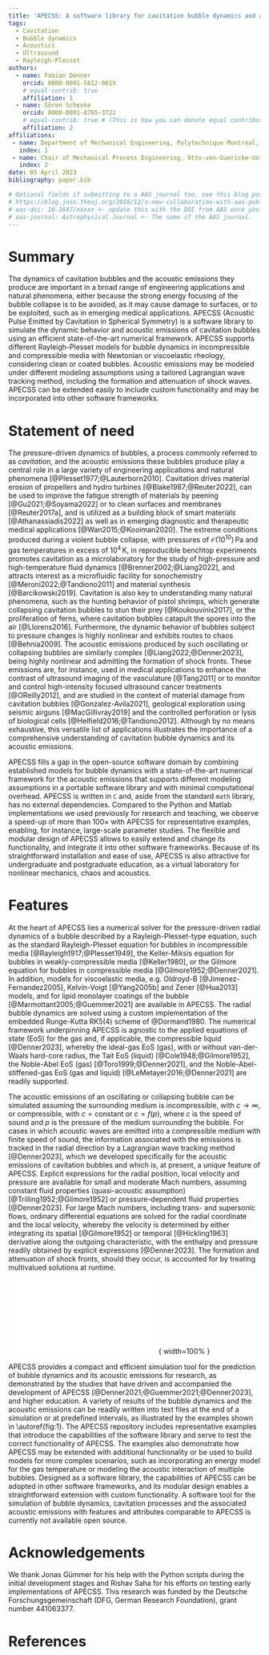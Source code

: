 ```yaml
---
title: 'APECSS: A software library for cavitation bubble dynamics and acoustic emissions'
tags:
  - Cavitation
  - Bubble dynamics
  - Acoustics
  - Ultrasound
  - Rayleigh-Plesset
authors:
  - name: Fabian Denner
    orcid: 0000-0001-5812-061X
    # equal-contrib: true
    affiliation: 1
  - name: Sören Schenke
    orcid: 0000-0001-8765-3722
    # equal-contrib: true # (This is how you can denote equal contributions between multiple authors)
    affiliation: 2
affiliations:
 - name: Department of Mechanical Engineering, Polytechnique Montréal, Montréal, H3T 1J4, Québec, Canada
   index: 1
 - name: Chair of Mechanical Process Engineering, Otto-von-Guericke-Universität Magdeburg, 39106 Magdeburg, Germany
   index: 2
date: 05 April 2023
bibliography: paper.bib

# Optional fields if submitting to a AAS journal too, see this blog post:
# https://blog.joss.theoj.org/2018/12/a-new-collaboration-with-aas-publishing
# aas-doi: 10.3847/xxxxx <- update this with the DOI from AAS once you know it.
# aas-journal: Astrophysical Journal <- The name of the AAS journal.
---
```


# Summary

The dynamics of cavitation bubbles and the acoustic emissions they produce are important in a broad range of engineering applications and natural phenomena, either because the strong energy focusing of the bubble collapse is to be avoided, as it may cause damage to surfaces, or to be exploited, such as in emerging medical applications. APECSS (Acoustic Pulse Emitted by Cavitation in Spherical Symmetry) is a software library to simulate the dynamic behavior and acoustic emissions of cavitation bubbles using an efficient state-of-the-art numerical framework. APECSS supports different Rayleigh-Plesset models for bubble dynamics in incompressible and compressible media with Newtonian or viscoelastic rheology, considering clean or coated bubbles. Acoustic emissions may be modeled under different modeling assumptions using a tailored Lagrangian wave tracking method, including the formation and attenuation of shock waves. APECSS can be extended easily to include custom functionality and may be incorporated into other software frameworks.

# Statement of need

The pressure-driven dynamics of bubbles, a process commonly referred to as _cavitation_, and the acoustic emissions these bubbles produce play a central role in a large variety of engineering applications and natural phenomena [@Plesset1977;@Lauterborn2010]. Cavitation drives material erosion of propellers and hydro turbines [@Blake1987;@Reuter2022], can be used to improve the fatigue strength of materials by peening [@Gu2021;@Soyama2022] or to clean surfaces and membranes [@Reuter2017a], and is utilized as a building block of smart materials [@Athanassiadis2022] as well as in emerging diagnostic and therapeutic medical applications [@Wan2015;@Kooiman2020]. The extreme conditions produced during a violent bubble collapse, with pressures of $\mathcal{O}(10^{10}) \, \mathrm{Pa}$ and gas temperatures in excess of $10^4 \, \mathrm{K}$, in reproducible benchtop experiments promotes cavitation as a microlaboratory for the study of high-pressure and high-temperature fluid dynamics [@Brenner2002;@Liang2022], and attracts interest as a microfluidic facility for sonochemistry [@Meroni2022;@Tandiono2011] and material synthesis [@Barcikowski2019]. Cavitation is also key to understanding many natural phenomena, such as the hunting behavior of pistol shrimps, which generate collapsing cavitation bubbles to stun their prey [@Koukouvinis2017], or the proliferation of ferns, where cavitation bubbles catapult the spores into the air [@Llorens2016]. Furthermore, the dynamic behavior of bubbles subject to pressure changes is highly nonlinear and exhibits routes to chaos [@Behnia2009]. The acoustic emissions produced by such oscillating or collapsing bubbles are similarly complex [@Liang2022;@Denner2023], being highly nonlinear and admitting the formation of shock fronts. These emissions are, for instance, used in medical applications to enhance the contrast of ultrasound imaging of the vasculature [@Tang2011] or to monitor and control high-intensity focused ultrasound cancer treatments [@OReilly2012], and are studied in the context of material damage from cavitation bubbles [@Gonzalez-Avila2021], geological exploration using seismic airguns [@MacGillivray2019] and the controlled perforation or lysis of biological cells [@Helfield2016;@Tandiono2012]. Although by no means exhaustive, this versatile list of applications illustrates the importance of a comprehensive understanding of cavitation bubble dynamics and its acoustic emissions.

APECSS fills a gap in the open-source software domain by combining established models for bubble dynamics with a state-of-the-art numerical framework for the acoustic emissions that supports different modeling assumptions in a portable software library and with minimal computational overhead. APECSS is written in `C` and, aside from the standard `math` library, has no external dependencies. Compared to the Python and Matlab implementations we used previously for research and teaching, we observe a speed-up of more than $100 \times$ with APECSS for representative examples, enabling, for instance, large-scale parameter studies. The flexible and modular design of APECSS allows to easily extend and change its functionality, and integrate it into other software frameworks. Because of its straightforward installation and ease of use, APECSS is also attractive for undergraduate and postgraduate education, as a virtual laboratory for nonlinear mechanics, chaos and acoustics. 

# Features

At the heart of APECSS lies a numerical solver for the pressure-driven radial dynamics of a bubble described by a Rayleigh-Plesset-type equation, such as the standard Rayleigh-Plesset equation for bubbles in incompressible media [@Rayleigh1917;@Plesset1949], the Keller-Miksis equation for bubbles in weakly-compressible media [@Keller1980], or the Gilmore equation for bubbles in compressible media [@Gilmore1952;@Denner2021]. In addition, models for viscoelastic media, e.g. Oldroyd-B [@Jimenez-Fernandez2005], Kelvin-Voigt [@Yang2005b] and Zener [@Hua2013] models, and for lipid monolayer coatings of the bubble [@Marmottant2005;@Guemmer2021] are available in APECSS. The radial bubble dynamics are solved using a custom implementation of the embedded Runge-Kutta RK5(4) scheme of @Dormand1980. The numerical framework underpinning APECSS is agnostic to the applied equations of state (EoS) for the gas and, if applicable, the compressible liquid [@Denner2023], whereby the ideal-gas EoS (gas), with or without van-der-Waals hard-core radius, the Tait EoS (liquid) [@Cole1948;@Gilmore1952], the Noble-Abel EoS (gas) [@Toro1999;@Denner2021], and the Noble-Abel-stiffened-gas EoS (gas and liquid) [@LeMetayer2016;@Denner2021] are readily supported.

The acoustic emissions of an oscillating or collapsing bubble can be simulated assuming the surrounding medium is incompressible, with $c \rightarrow \infty$, or compressible, with $c=\mathrm{constant}$ or $c=f(p)$, where $c$ is the speed of sound and $p$ is the pressure of the medium surrounding the bubble. For cases in which acoustic waves are emitted into a compressible medium with finite speed of sound, the information associated with the emissions is tracked in the radial direction by a Lagrangian wave tracking method [@Denner2023], which we developed specifically for the acoustic emissions of cavitation bubbles and which is, at present, a unique feature of APECSS. Explicit expressions for the radial position, local velocity and pressure are available for small and moderate Mach numbers, assuming constant fluid properties (quasi-acoustic assumption) [@Trilling1952;@Gilmore1952] or pressure-dependent fluid properties [@Denner2023]. For large Mach numbers, including trans- and supersonic flows, ordinary differential equations are solved for the radial coordinate and the local velocity, whereby the velocity is determined by either integrating its spatial [@Gilmore1952] or temporal [@Hickling1963] derivative along the outgoing characteristic, with the enthalpy and pressure readily obtained by explicit expressions [@Denner2023]. The formation and attenuation of shock fronts, should they occur, is accounted for by treating multivalued solutions at runtime.

![Results of an argon bubble with initial radius $R_0 = 5 \, \mu \mathrm{m}$ in water, driven by ultrasound with a frequency of $23.5 \, \mathrm{kHz}$ and a pressure amplitude of $145 \, \mathrm{kPa}$, as previously considered by [@Holzfuss2010] in the context of sonoluminescence. (a)-(c) The bubble radius $R(t)$, bubble-wall Mach number $M(t)=\dot{R}(t)/c_\mathrm{L}(t)$, where $c_\mathrm{L}(t)$ is the speed of sound of the liquid at the bubble wall, and gas pressure $p_\mathrm{G}(t)$ as a function of time $t$. (d)-(e) The pressure amplitude $\Delta p(r,t)$ and velocity $u(r,t)$  of the acoustic wave generated by the primary collapse of the bubble as a function of the radial coordinate $r$. (f) The pressure amplitude $\Delta p(r,t)$ emitted by the bubble at a fixed radial distance $r=100 \, \mu \mathrm{m}$ from the bubble center as a function of time $t$. (g)-(h) Spatial profiles of the pressure amplitude $\Delta p(r,t)$ and the velocity $u(r,t)$ at selected time instances, where $t_0$ is the time at which the bubble assumes its minimum radius. The radial bubble dynamics are simulated using the Gilmore-NASG model [@Denner2021] and the acoustic emissions are simulated using the in-built Lagrangian wave tracking method [@Denner2023], integrating ordinary differential equations for $r(t)$ and $u(r,t)$ along the outgoing characteristic and treating the multivalued solutions associated with the formed shock front at runtime. Argon is modeled by the ideal-gas EoS with a polytropic exponent of $1.666$ and a van-der-Waals hard-core radius of $R_0/8.86$ [@Holzfuss2010], and water is modeled using the Noble-Abel-stiffened-gas EoS with a polytropic exponent of $1.11$, a Tait pressure constant of $6.48 \times 10^8 \, \mathrm{Pa}$, a co-volume of $6.8 \times 10^{-4} \, \mathrm{m}^3\mathrm{/kg}$ and a reference density of $997 \, \mathrm{kg/m}^3$ [@Denner2023]. The ambient and reference pressure is $10^5 \, \mathrm{Pa}$.\label{fig:1}](Fig1.pdf){ width=100% }

APECSS provides a compact and efficient simulation tool for the prediction of bubble dynamics and its acoustic emissions for research, as demonstrated by the studies that have driven and accompanied the development of APECSS [@Denner2021;@Guemmer2021;@Denner2023], and higher education. A variety of results of the bubble dynamics and the acoustic emissions can be readily written into text files at the end of a simulation or at predefined intervals, as illustrated by the examples shown in \autoref{fig:1}. The APECSS repository includes representative examples that introduce the capabilities of the software library and serve to test the correct functionality of APECSS. The examples also demonstrate how APECSS may be extended with additional functionality or be used to build models for more complex scenarios, such as incorporating an energy model for the gas temperature or modeling the acoustic interaction of multiple bubbles. Designed as a software library, the capabilities of APECSS can be adopted in other software frameworks, and its modular design enables a straightforward extension with custom functionality. A software tool for the simulation of bubble dynamics, cavitation processes and the associated acoustic emissions with features and attributes comparable to APECSS is currently not available open source.

# Acknowledgements

We thank Jonas Gümmer for his help with the Python scripts during the initial development stages and Rishav Saha for his efforts on testing early implementations of APECSS. This research was funded by the Deutsche Forschungsgemeinschaft (DFG, German Research Foundation), grant number 441063377.

# References